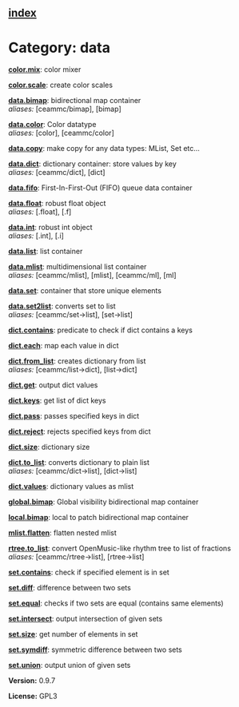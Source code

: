[index](index.html) 
---

# Category: data




[**color.mix**](color.mix.html): color mixer 

[**color.scale**](color.scale.html): create color scales 

[**data.bimap**](data.bimap.html): bidirectional map container <br>
_aliases:_ \[ceammc/bimap\], \[bimap\]


[**data.color**](data.color.html): Color datatype <br>
_aliases:_ \[color\], \[ceammc/color\]


[**data.copy**](data.copy.html): make copy for any data types: MList, Set etc... 

[**data.dict**](data.dict.html): dictionary container: store values by key <br>
_aliases:_ \[ceammc/dict\], \[dict\]


[**data.fifo**](data.fifo.html): First-In-First-Out (FIFO) queue data container 

[**data.float**](data.float.html): robust float object <br>
_aliases:_ \[.float\], \[.f\]


[**data.int**](data.int.html): robust int object <br>
_aliases:_ \[.int\], \[.i\]


[**data.list**](data.list.html): list container 

[**data.mlist**](data.mlist.html): multidimensional list container <br>
_aliases:_ \[ceammc/mlist\], \[mlist\], \[ceammc/ml\], \[ml\]


[**data.set**](data.set.html): container that store unique elements 

[**data.set2list**](data.set2list.html): converts set to list <br>
_aliases:_ \[ceammc/set-&gt;list\], \[set-&gt;list\]


[**dict.contains**](dict.contains.html): predicate to check if dict contains a keys 

[**dict.each**](dict.each.html): map each value in dict 

[**dict.from_list**](dict.from_list.html): creates dictionary from list <br>
_aliases:_ \[ceammc/list-&gt;dict\], \[list-&gt;dict\]


[**dict.get**](dict.get.html): output dict values 

[**dict.keys**](dict.keys.html): get list of dict keys 

[**dict.pass**](dict.pass.html): passes specified keys in dict 

[**dict.reject**](dict.reject.html): rejects specified keys from dict 

[**dict.size**](dict.size.html): dictionary size 

[**dict.to_list**](dict.to_list.html): converts dictionary to plain list <br>
_aliases:_ \[ceammc/dict-&gt;list\], \[dict-&gt;list\]


[**dict.values**](dict.values.html): dictionary values as mlist 

[**global.bimap**](global.bimap.html): Global visibility bidirectional map container 

[**local.bimap**](local.bimap.html): local to patch bidirectional map container 

[**mlist.flatten**](mlist.flatten.html): flatten nested mlist 

[**rtree.to_list**](rtree.to_list.html): convert OpenMusic-like rhythm tree to list of fractions <br>
_aliases:_ \[ceammc/rtree-&gt;list\], \[rtree-&gt;list\]


[**set.contains**](set.contains.html): check if specified element is in set 

[**set.diff**](set.diff.html): difference between two sets 

[**set.equal**](set.equal.html): checks if two sets are equal (contains same elements) 

[**set.intersect**](set.intersect.html): output intersection of given sets 

[**set.size**](set.size.html): get number of elements in set 

[**set.symdiff**](set.symdiff.html): symmetric difference between two sets 

[**set.union**](set.union.html): output union of given sets 


**Version:** 0.9.7

**License:** GPL3
